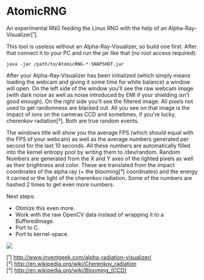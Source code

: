 # AtomicRNG
An experimental RNG feeding the Linux RNG with the help of an Alpha-Ray-Visualizer[¹].

This tool is useless without an Alpha-Ray-Visualizer, so build one first.
After that connect it to your PC and run the jar like that (no root access required):
```
java -jar /path/to/AtomicRNG-*-SNAPSHOT.jar
```

After your Alpha-Ray-Visualizer has been initialized (which simply means loading
the webcam and giving it some time for white balance) a window will open.
On the left side of the window you'll see the raw webcam image (with dark noise
as well as noise introduced by EMI if your shielding isn't good enough).
On the right side you'll see the filtered image: All pixels not used to get
randomness are blacked out. All you see on that image is the impact of ions
on the cameras CCD and sometimes, if you're lucky, cherenkov radiation[²]. Both
are true random events.

The windows title will show you the average FPS (which should equal with the FPS
of your webcam) as well as the average numbers generated per second for the last
10 seconds. All these numbers are automatically filled into the kernel entropy
pool by writing them to /dev/random. Random Numbers are generated from the X and
Y axes of the lighted pixels as well as their brightness and color. These are
translated from the impact coordinates of the alpha ray (+ the blooming[³]
coordinates) and the energy it carried or the light of the cherenkov radiation.
Some of the numbers are hashed 2 times to get even more numbers.


Next steps:<br>
 - Otimize this even more.<br>
 - Work with the raw OpenCV data instead of wrapping it to a BufferedImage.<br>
 - Port to C.<br>
 - Port to kernel-space.<br>


<img src="http://ci.eyrenetwork.net/job/AtomicRNG/badge/icon">


[¹] http://www.inventgeek.com/alpha-radiation-visualizer/<br>
[²] http://en.wikipedia.org/wiki/Cherenkov_radiation<br>
[³] http://en.wikipedia.org/wiki/Blooming_(CCD)
